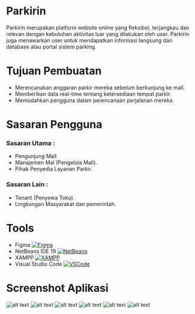 # Parkirin
Parkirin merupakan platform website online yang fleksibel, terjangkau dan relevan dengan kebutuhan aktivitas luar yang dilakukan oleh user. 
Parkirin juga menawarkan user untuk mendapatkan informasi langsung dari database atau portal sistem parking.



# Tujuan Pembuatan

- Merencanakan anggaran parkir mereka sebelum berkunjung ke mall.
- Memberikan data real-time tentang ketersediaan tempat parkir.
- Memudahkan pengguna dalam perencanaan perjalanan mereka.



# Sasaran Pengguna
### Sasaran Utama :
- Pengunjung Mall.
- Manajemen Mal (Pengelola Mall).
- Pihak Penyedia Layanan Parkir.
### Sasaran Lain :
- Tenant (Penyewa Toko).
- Lingkungan Masyarakat dan pemerintah.

# Tools
- Figma
[![Figma](https://i.pinimg.com/originals/5e/fd/4e/5efd4e04173b52c1c4d1f459679bf7fb.png)](https://www.figma.com/)
- NetBeans IDE 19
[![NetBeans](https://th.bing.com/th/id/R.92f3a6d3ba6e8418bf4a49c50892c28d?rik=X6mICXyrPId5yw&riu=http%3a%2f%2fntallas.eu%2fwp-content%2fuploads%2f2019%2f09%2fnetbeans_logo.png&ehk=dseyPsVLwuA7sH74Gn2aqz1wNvvWG6%2b%2bezrlIN%2bkjoY%3d&risl=&pid=ImgRaw&r=0)](https://docs.google.com/)
- XAMPP
[![XAMPP](https://th.bing.com/th/id/OIP.gY11ScnFlwyDWNDjSzF8nQHaHd?rs=1&pid=ImgDetMain)](https://www.apachefriends.org/download.html)
- Visual Studio Code
[![VSCode](https://digimantralabs.com/wp-content/uploads/2018/08/visual-studio-code-logo.png)](https://code.visualstudio.com/Download)

# Screenshot Aplikasi
![alt text](https://github.com/Miluvjay/Parkirin/blob/main/public/menusistemparkir.png?raw=true)
![alt text](https://github.com/Miluvjay/Parkirin/blob/main/public/loketmasukparkir.png?raw=true)
![alt text](https://github.com/Miluvjay/Parkirin/blob/main/public/loketkeluarparkir.png?raw=true)
![alt text](https://github.com/Miluvjay/Parkirin/blob/main/public/aplikasiwebsiteparkir.png?raw=true)
![alt text](https://github.com/Miluvjay/Parkirin/blob/main/public/detailsappparkir.png?raw=true)
![alt text](https://github.com/Miluvjay/Parkirin/blob/main/public/riwayatparkir.png?raw=true)
